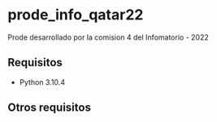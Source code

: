 # prode_info_qatar22
Prode desarrollado por la comision 4 del Infomatorio - 2022

## Requisitos
- Python  3.10.4
## Otros requisitos
 
